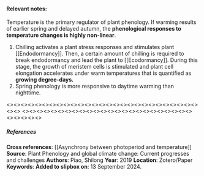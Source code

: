 #### **Relevant notes**:
Temperature is the primary regulator of plant phenology. If warming results of earlier spring and delayed autumn, the **phenological responses to temperature changes is highly non-linear**.
1. Chilling activates a plant stress responses and stimulates plant [[Endodormancy]]. Then, a certain amount of chilling is required to break endodormancy and lead the plant to [[Ecodormancy]]. During this stage, the growth of meristem cells is stimulated and plant cell elongation accelerates under warm temperatures that is quantified as **growing degree-days.**
2. Spring phenology is more responsive to daytime warming than nighttime. 

<><><><><><><><><><><><><><><><><><><><><><><><><><><><><>
<><><><><><><><><><><><><><><><><><><><><><><><><><><><><>
##### References
**Cross references**: 
[[Asynchrony between photoperiod and temperature]]
**Source**: Plant Phenology and global climate change: Current progresses and challenges
**Authors**: Piao, Shilong
**Year**: 2019
**Location**: Zotero/Paper
**Keywords**: 
**Added to slipbox on**: 13 September 2024. 

